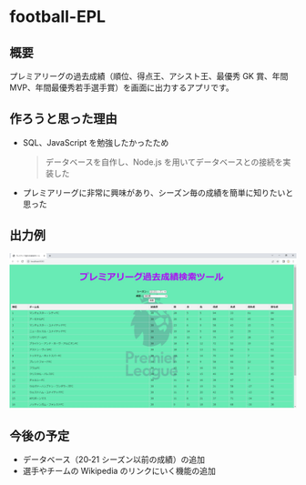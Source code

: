 # football-EPL

## 概要

プレミアリーグの過去成績（順位、得点王、アシスト王、最優秀 GK 賞、年間 MVP、年間最優秀若手選手賞）を画面に出力するアプリです。

## 作ろうと思った理由

- SQL、JavaScript を勉強したかったため
  > データベースを自作し、Node.js を用いてデータベースとの接続を実装した
- プレミアリーグに非常に興味があり、シーズン毎の成績を簡単に知りたいと思った

## 出力例

<img src="img/football.jpg" alt="出力画面" title="出力例">

## 今後の予定

- データベース（20‐21 シーズン以前の成績）の追加
- 選手やチームの Wikipedia のリンクにいく機能の追加
